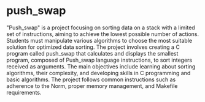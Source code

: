 # push_swap

"Push_swap" is a project focusing on sorting data on a stack with a limited set of instructions, aiming to achieve the lowest possible number of actions. 
Students must manipulate various algorithms to choose the most suitable solution for optimized data sorting. 
The project involves creating a C program called push_swap that calculates and displays the smallest program, composed of Push_swap language instructions, to sort integers received as arguments. 
The main objectives include learning about sorting algorithms, their complexity, and developing skills in C programming and basic algorithms. 
The project follows common instructions such as adherence to the Norm, proper memory management, and Makefile requirements.
